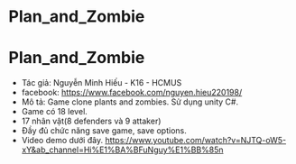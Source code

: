 # Plan_and_Zombie
# Plan_and_Zombie
- Tác giả: Nguyễn Minh Hiếu - K16 - HCMUS
- facebook: https://www.facebook.com/nguyen.hieu220198/
- Mô tả: Game clone plants and zombies. Sử dụng unity C#.
- Game có 18 level.
- 17 nhân vật(8 defenders và 9 attaker)
- Đầy đủ chức năng save game, save options.
- Video demo dưới đây.
https://www.youtube.com/watch?v=NJTQ-oW5-xY&ab_channel=Hi%E1%BA%BFuNguy%E1%BB%85n

